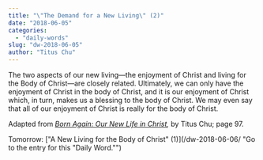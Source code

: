 ```yaml
---
title: "\"The Demand for a New Living\" (2)"
date: "2018-06-05"
categories: 
  - "daily-words"
slug: "dw-2018-06-05"
author: "Titus Chu"
---
```


The two aspects of our new living—the enjoyment of Christ and living for the Body of Christ—are closely related. Ultimately, we can only have the enjoyment of Christ in the body of Christ, and it is our enjoyment of Christ which, in turn, makes us a blessing to the body of Christ. We may even say that all of our enjoyment of Christ is really for the body of Christ.

Adapted from _[Born Again: Our New Life in Christ](/book-born-again/ "Go to the listing for this book."),_ by Titus Chu; page 97.

Tomorrow: ["A New Living for the Body of Christ" (1)](/dw-2018-06-06/ "Go to the entry for this "Daily Word."")
